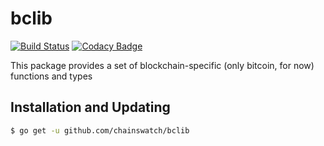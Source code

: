 bclib
=======
[![Build Status](https://travis-ci.org/chainswatch/bclib.svg?branch=master)](https://travis-ci.org/chainswatch/bclib)
[![Codacy Badge](https://api.codacy.com/project/badge/Grade/eeb708fea25b4ba5af1f684219cf8281)](https://app.codacy.com/app/chainswatch/bclib?utm_source=github.com&utm_medium=referral&utm_content=chainswatch/bclib&utm_campaign=Badge_Grade_Dashboard)

This package provides a set of blockchain-specific (only bitcoin, for now) functions and types

Installation and Updating
-------------------------

```bash
$ go get -u github.com/chainswatch/bclib
```
